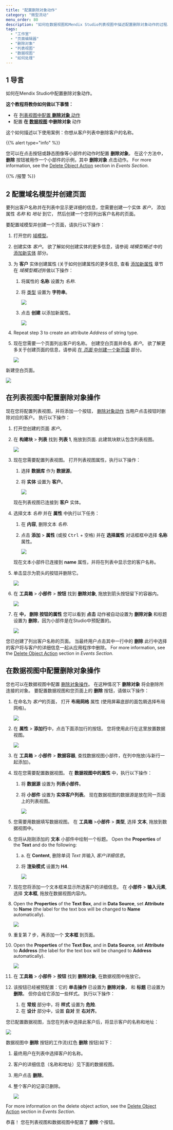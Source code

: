 ```yaml
---
title: "配置删除对象动作"
category: "微型流动"
menu_order: 80
description: "如何在数据视图和Mendix Studio列表视图中描述配置删除对象动作的过程。"
tags:
  - "工作室"
  - "页面编辑器"
  - "删除对象"
  - "列表视图"
  - "数据视图"
  - "如何处理"
---
```


## 1 导言

如何在Mendix Studio中配置删除对象动作。

**这个教程将教你如何做以下事情：**

* 在 [列表视图中配置 **删除对象** 动作](/studio/page-editor-data-view-list-view#list-view-properties)
* 配置 **在 [数据视图](/studio/page-editor-data-view-list-view#data-view-properties) 中删除对象** 动作

这个如何描述以下使用案例：你想从客户列表中删除客户的名称。

{{% alert type="info" %}}

您可以在点击按钮或静态图像等小部件的动作时配置 **删除对象**。 在这个方法中， **删除** 按钮被用作一个小部件的示例，其中 **删除对象** 点击动作。 For more information, see the [Delete Object Action](/studio/page-editor-widgets-events-section#delete-object-action) section in *Events Section*.

{{% /报警 %}}

## 2 配置域名模型并创建页面

要列出客户名称并在列表中显示更详细的信息，您需要创建一个实体 *客户*， 添加属性 *名称* 和 *地址* 到它， 然后创建一个您将列出客户名称的页面。

要配置域模型并创建一个页面，请执行以下操作：

1. 打开您的 [域模型](/studio/domain-models)。

2. 创建实体 *客户*。 欲了解如何创建实体的更多信息，请参阅 *域模型概述* 中的 [添加新实体](/studio/domain-models) 部分。

3.  为 **客户** 实体创建属性 (关于如何创建属性的更多信息, 查看 [添加新属性](/studio/domain-models) 章节在 *域模型概述*并做以下操作：

    1. 将属性的 **名称** 设置为 *名称*.
    2. 将 [类型](/studio/domain-models-attributes) 设置为 **字符串**。

        ![](attachments/microflows-how-to-configure-delete-object/name-attribute.png)

    3. 点击 **创建** 以添加新属性。

        ![](attachments/microflows-how-to-configure-delete-object/customer-entity.png)

4. Repeat step 3 to create an attribute *Address* of string type.

5. 现在您需要一个页面列出客户的名称。 创建空白页面并命名 *客户*。 欲了解更多关于创建页面的信息，请参阅 [在 *页面* 中创建一个新页面](/studio/page-editor) 部分。

    ![](attachments/microflows-how-to-configure-delete-object/create-page.png)

新建空白页面。

![](attachments/microflows-how-to-configure-delete-object/blank-page-created.png)

## 在列表视图中配置删除对象操作

现在您将配置列表视图，并将添加一个按钮， [删除对象动作](/studio/page-editor-widgets-events-section#delete-object-action) 当用户点击按钮时删除对应的客户。 执行以下操作：

1. 打开您创建的页面 *客户*。

2.  在 **构建块** > **列表** 找到 **列表 1**, 拖放到页面. 此建筑块默认包含列表视图。

    ![](attachments/microflows-how-to-configure-delete-object/list-1.png)

3.  现在您需要配置列表视图。 打开列表视图属性，执行以下操作：

    1. 选择 **数据库** 作为 **数据源**。
    2. 将 **实体** 设置为 **客户**。

        ![](attachments/microflows-how-to-configure-delete-object/list-view-properties.png)

    现在列表视图已连接到 **客户** 实体。

4. 选择文本 *名称* 并在 **属性** 中执行以下任务：

    1. 在 **内容**, 删除文本 *名称*.
    2. 点击 **添加** > **属性** (或按 <kbd>Ctrl</kbd> + <kbd>空格</kbd>) 并在 **选择属性** 对话框框中选择 **名称** 属性。

        ![](attachments/microflows-how-to-configure-delete-object/text-content.png)

    现在文本小部件已连接到 **name** 属性，并将在列表中显示您的客户名称。

5. 单击显示为箭头的按钮并删除它。

    ![](attachments/microflows-how-to-configure-delete-object/arrow-button.png)

6. 在 **工具箱** > **小部件** > **按钮** 找到 **删除对象**, 拖放到箭头按钮留下的容器内。

    ![](attachments/microflows-how-to-configure-delete-object/container-for-the-delete-button.png)

7. 在 **中， **删除** 按钮的属性** 您可以看到 **点击** 动作被自动设置为 **删除对象** 和标题设置为 **删除**，因为小部件是在Studio中预配置的。

    ![](attachments/microflows-how-to-configure-delete-object/delete-button-properties.png)

您已创建了列出客户名称的页面。 当最终用户点击其中一行中的 **删除** 此行中选择的客户将与客户的详细信息一起从应用程序中删除。 For more information, see the [Delete Object Action](/studio/page-editor-widgets-events-section#delete-object-action) section in *Events Section*.

## 在数据视图中配置删除对象操作

您也可以在数据视图中配置 [删除对象操作](/studio/page-editor-widgets-events-section#delete-object-action)。 在这种情况下 **删除对象** 将会删除所连接的对象。 要配置数据视图和您页面上的 **删除** 按钮，请做以下操作：

1.  在命名为 *客户*的页面， 打开 **布局网格** 属性 (使用屏幕底部的面包屑选择布局网格)。

    ![](attachments/microflows-how-to-configure-delete-object/breadcrumb.png)

2.  在 **属性** > **添加行**中，点击下面添加行的按钮。 您将使用此行在这里放置数据视图。

    ![](attachments/microflows-how-to-configure-delete-object/add-row.png)

3. 在 **工具箱** > **小部件** > **数据容器**, 查找数据视图小部件，在列中拖放(与新行一起添加)。

4.  现在您需要配置数据视图。 在 **数据视图中的属性** 中，执行以下操作：

    1.  将 **数据源** 设置为 **列表小部件**。
    2.  将 **小部件** 设置为 **实体客户列表**。 现在数据视图的数据源是放在同一页面上的列表视图。<br/>

        ![](attachments/microflows-how-to-configure-delete-object/data-view-list-widget.png)

5. 您需要用数据填写数据视图。 在 **工具箱** >**小部件** > **类型**, 选择 **文本**, 拖放到数据视图中。

6. 您将从刚刚添加的 **文本** 小部件中绘制一个标题。 Open the **Properties** of the **Text** and do the following:

    1.  a. 在 **Content**, 删除单词 *Text* 并输入 *客户详细信息*。
    2.  将 **渲染模式** 设置为 **H4**.

        ![](attachments/microflows-how-to-configure-delete-object/text-heading4.png)

7. 现在您将添加一个文本框来显示所选客户的详细信息。 在 **小部件** > **输入元素**, 选择 **文本框**, 拖放在数据视图内容内。

8. Open the **Properties** of the **Text Box**, and in **Data Source**, set **Attribute** to **Name** (the label for the text box will be changed to **Name** automatically).

    ![](attachments/microflows-how-to-configure-delete-object/text-box-name.png)

9. 重复第 7 步，再添加一个 **文本框** 到页面。

10. Open the **Properties** of the **Text Box**, and in **Data Source**, set **Attribute** to **Address** (the label for the text box will be changed to **Address** automatically).

    ![](attachments/microflows-how-to-configure-delete-object/text-box-address.png)

11. 在 **工具箱** > **小部件** > **按钮** 找到 **删除对象**, 在数据视图中拖放它。

12. 该按钮已经被预配置：它的 **单击操作** 已设置为 **删除对象**， 和 **标题** 已设置为 **删除**。 但你会给它添加一些样式。 执行以下操作：

    1.  在 **常规** 部分中，将 **样式** 设置为 **危险**.
    2.  在 **设计** 部分中，设置 **自对** 至 **右对齐**。

您已配置数据视图，当您在列表中选择此客户后，将显示客户的名称和地址：

![](attachments/microflows-how-to-configure-delete-object/configured-page.png)

数据视图中 **删除** 按钮的工作流(红色 **删除** 按钮)如下：

1. 最终用户在列表中选择客户的名称。

2. 客户的详细信息（名称和地址）见下面的数据视图。

3. 用户点击 **删除**。

4. 整个客户的记录已删除。

    ![](attachments/microflows-how-to-configure-delete-object/published-page-example.png)

For more information on the delete object action, see the [Delete Object Action](/studio/page-editor-widgets-events-section#delete-object-action) section in *Events Section*.

恭喜！ 您在列表视图和数据视图中配置了 **删除** 个按钮。 
